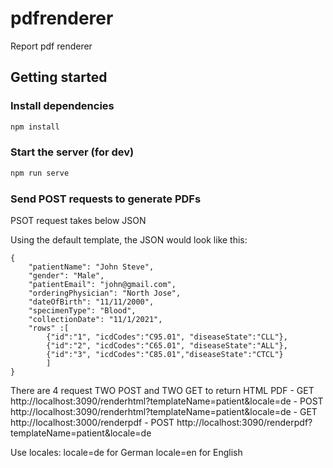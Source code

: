 # pdfrenderer
Report pdf renderer

## Getting started
### Install dependencies

```bash
npm install
```

### Start the server (for dev)

```bash
npm run serve
```

### Send POST requests to generate PDFs
PSOT request takes below JSON

Using the default template, the JSON would look like this:

```
{
    "patientName": "John Steve",
    "gender": "Male",
    "patientEmail": "john@gmail.com",
    "orderingPhysician": "North Jose",
    "dateOfBirth": "11/11/2000",
    "specimenType": "Blood",
    "collectionDate": "11/1/2021",
    "rows" :[
        {"id":"1", "icdCodes":"C95.01", "diseaseState":"CLL"},
        {"id":"2", "icdCodes":"C65.01", "diseaseState":"ALL"},
        {"id":"3", "icdCodes":"C85.01","diseaseState":"CTCL"}        
        ]
}

```

There are 4 request TWO POST and TWO GET to return HTML  PDF
	- GET http://localhost:3090/renderhtml?templateName=patient&locale=de
	- POST http://localhost:3090/renderhtml?templateName=patient&locale=de
	- GET http://localhost:3000/renderpdf
	- POST http://localhost:3090/renderpdf?templateName=patient&locale=de

Use locales:
locale=de for German
locale=en for English
